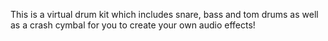 This is a virtual drum kit which includes snare, bass and tom drums as well as a crash cymbal for you to create your own audio effects!
